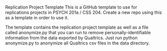 Replication Project Template
This is a GitHub template to use for replications projects in PSYCH 201a / CSS 204. Create a new repo using this as a template in order to use it.

The template contains the replication project template as well as a file called anonymize.py that you can run to remove personally-identifiable information from the data exported by Qualtrics. Just run python anonymize.py to anonymize all Qualtrics csv files in the data directory.

